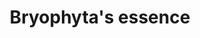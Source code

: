 ---
layout: item
title: Bryophyta's essence
item-id: 22372
datatable: true
id: 22372
name: "Bryophyta's essence"
members: true
lowalch: 2800
highalch: 4200
examine: "Ready to infuse a Battlestaff with the power of Nature."
monsters:
  - id: 8195
    name: "Bryophyta"
    members: false
    combat_level: 128
    wiki_url: "https://oldschool.runescape.wiki/w/Bryophyta"
    drops:
      - quantity: "1"
        rarity: 0.00847457627118644
    image: "https://oldschool.runescape.wiki/images/8/86/Bryophyta.png?090fd"
---